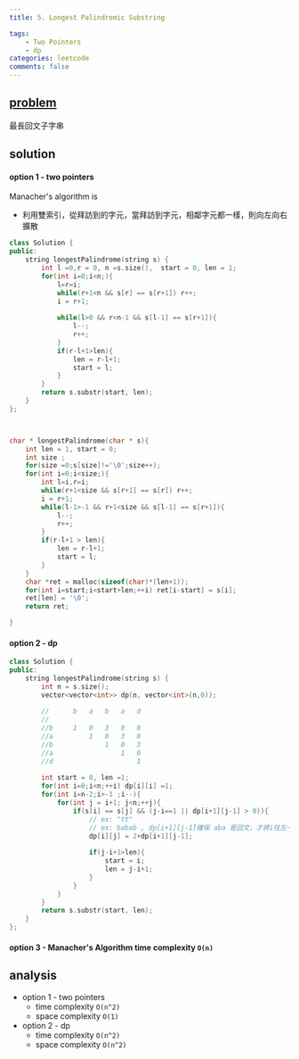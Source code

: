 ```yaml
---
title: 5. Longest Palindromic Substring

tags:  
    - Two Pointers
    - dp
categories: leetcode
comments: false
---
```


## [problem](https://leetcode.com/problems/longest-palindromic-substring/)

最長回文子字串
## solution
#### option 1 - two pointers
Manacher's algorithm is
- 利用雙索引，從拜訪到的字元，當拜訪到字元，相鄰字元都一樣，則向左向右擴散
```c++
class Solution {
public:
    string longestPalindrome(string s) {
        int l =0,r = 0, n =s.size(),  start = 0, len = 1;
        for(int i=0;i<n;){
            l=r=i;
            while(r+1<n && s[r] == s[r+1]) r++;
            i = r+1;
            
            while(l>0 && r<n-1 && s[l-1] == s[r+1]){
                l--;
                r++;
            }
            if(r-l+1>len){
                len = r-l+1;
                start = l;
            }
        }
        return s.substr(start, len);
    }
};
```
```c


char * longestPalindrome(char * s){
    int len = 1, start = 0;
    int size ;
    for(size =0;s[size]!='\0';size++);
    for(int i=0;i<size;){
        int l=i,r=i;
        while(r+1<size && s[r+1] == s[r]) r++;
        i = r+1;
        while(l-1>-1 && r+1<size && s[l-1] == s[r+1]){
            l--;
            r++;
        }
        if(r-l+1 > len){
            len = r-l+1;
            start = l;
        }
    }
    char *ret = malloc(sizeof(char)*(len+1));
    for(int i=start;i<start+len;++i) ret[i-start] = s[i];
    ret[len] = '\0';
    return ret;

}
```
#### option 2 - dp

```c++
class Solution {
public:
    string longestPalindrome(string s) {
        int n = s.size();
        vector<vector<int>> dp(n, vector<int>(n,0));
        
        //      b   a   b   a   d
        //
        //b     1   0   3   0   0
        //a         1   0   3   0 
        //b             1   0   3
        //a                 1   0
        //d                     1
        
        int start = 0, len =1;
        for(int i=0;i<n;++i) dp[i][i] =1;
        for(int i=n-2;i>-1 ;i--){
            for(int j = i+1; j<n;++j){
                if(s[i] == s[j] && (j-i==1 || dp[i+1][j-1] > 0)){
                    // ex: "tt" 
                    // ex: babab , dp[i+1][j-1]確保 aba 是回文，才將i往左一格 j 往右一格 
                    dp[i][j] = 2+dp[i+1][j-1];
                    
                    if(j-i+1>len){
                        start = i;
                        len = j-i+1;
                    }
                }
            }
        }
        return s.substr(start, len);
    }
};
```
#### option 3 - Manacher's Algorithm time complexity `O(n)` 
## analysis
- option 1 - two pointers
    - time complexity `O(n^2)`
    - space complexity `O(1)`
- option 2 - dp
    - time complexity `O(n^2)`
    - space complexity `O(n^2)`